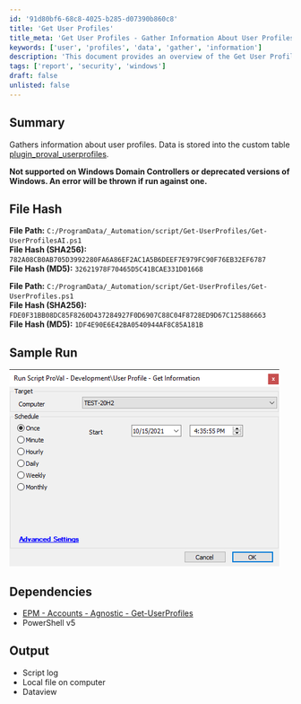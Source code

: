 ```yaml
---
id: '91d80bf6-68c8-4025-b285-d07390b860c8'
title: 'Get User Profiles'
title_meta: 'Get User Profiles - Gather Information About User Profiles'
keywords: ['user', 'profiles', 'data', 'gather', 'information']
description: 'This document provides an overview of the Get User Profiles script, which gathers information about user profiles and stores the data in a custom table. The script is not supported on Windows Domain Controllers or deprecated versions of Windows, and it includes details on file hashes, sample runs, dependencies, and output generated by the script.'
tags: ['report', 'security', 'windows']
draft: false
unlisted: false
---
```

## Summary

Gathers information about user profiles. Data is stored into the custom table [plugin_proval_userprofiles](<../tables/plugin_proval_userprofiles.md>).

**Not supported on Windows Domain Controllers or deprecated versions of Windows. An error will be thrown if run against one.**

## File Hash

**File Path:** `C:/ProgramData/_Automation/script/Get-UserProfiles/Get-UserProfilesAI.ps1`  
**File Hash (SHA256):** `782A08CB0AB705D3992280FA6A86EF2AC1A5B6DEEF7E979FC90F76EB32EF6787`  
**File Hash (MD5):** `32621978F70465D5C41BCAE331D01668`  

**File Path:** `C:/ProgramData/_Automation/script/Get-UserProfiles/Get-UserProfiles.ps1`  
**File Hash (SHA256):** `FDE0F31BB08DC85F8260D437284927F0D6907C88C04F8728ED9D67C125886663`  
**File Hash (MD5):** `1DF4E90E6E42BA0540944AF8C85A181B`  

## Sample Run

![Sample Run](../../../static/img/User-Profile---Get-Information/image_1.png)

## Dependencies

- [EPM - Accounts - Agnostic - Get-UserProfiles](<../../powershell/Get-UserProfiles.md>)
- PowerShell v5

## Output

- Script log
- Local file on computer
- Dataview













